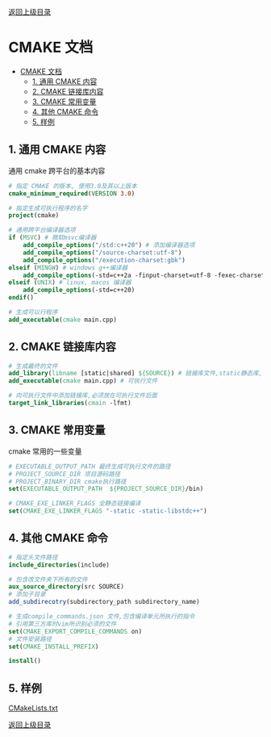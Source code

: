 [返回上级目录](../)

# CMAKE 文档

- [CMAKE 文档](#cmake-文档)
  - [1. 通用 CMAKE 内容](#1-通用-cmake-内容)
  - [2. CMAKE 链接库内容](#2-cmake-链接库内容)
  - [3. CMAKE 常用变量](#3-cmake-常用变量)
  - [4. 其他 CMAKE 命令](#4-其他-cmake-命令)
  - [5. 样例](#5-样例)

## 1. 通用 CMAKE 内容

通用 cmake 跨平台的基本内容

```cmake
# 指定 CMAKE 的版本, 使用3.0及其以上版本
cmake_minimum_required(VERSION 3.0)

# 指定生成可执行程序的名字
project(cmake)

# 通用跨平台编译器选项
if (MSVC) # 微软msvc编译器
    add_compile_options("/std:c++20") # 添加编译器选项
    add_compile_options("/source-charset:utf-8")
    add_compile_options("/execution-charset:gbk")
elseif (MINGW) # windows g++编译器
    add_compile_options(-std=c++2a -finput-charset=utf-8 -fexec-charset=gbk)
elseif (UNIX) # linux, macos 编译器
    add_compile_options(-std=c++20)
endif()

# 生成可以行程序
add_executable(cmake main.cpp)

```

## 2. CMAKE 链接库内容

```cmake
# 生成最终的文件
add_library(libname [static|shared] ${SOURCE}) # 链接库文件,static静态库,shared动态库
add_executable(cmake main.cpp) # 可执行文件

# 向可执行文件中添加链接库,必须放在可执行文件后面
target_link_libraries(cmain -lfmt)
```

## 3. CMAKE 常用变量

cmake 常用的一些变量

```cmake
# EXECUTABLE_OUTPUT_PATH 最终生成可执行文件的路径
# PROJECT_SOURCE_DIR 项目源码路径
# PROJECT_BINARY_DIR cmake执行路径
set(EXECUTABLE_OUTPUT_PATH  ${PROJECT_SOURCE_DIR}/bin)

# CMAKE_EXE_LINKER_FLAGS 全静态链接编译
set(CMAKE_EXE_LINKER_FLAGS "-static -static-libstdc++")

```

## 4. 其他 CMAKE 命令

```cmake
# 指定头文件路径
include_directories(include)

# 包含改文件夹下所有的文件
aux_source_directory(src SOURCE)
# 添加子目录
add_subdirecotry(subdirectory_path subdirectory_name)

# 生成compile_commands.json 文件,包含编译单元所执行的指令
# 引用第三方库时vim所识别必须的文件
set(CMAKE_EXPORT_COMPILE_COMMANDS on)
# 文件安装路径
set(CMAKE_INSTALL_PREFIX)

install()
```

## 5. 样例

[CMakeLists.txt](./CMakeLists.txt)

[返回上级目录](../)
